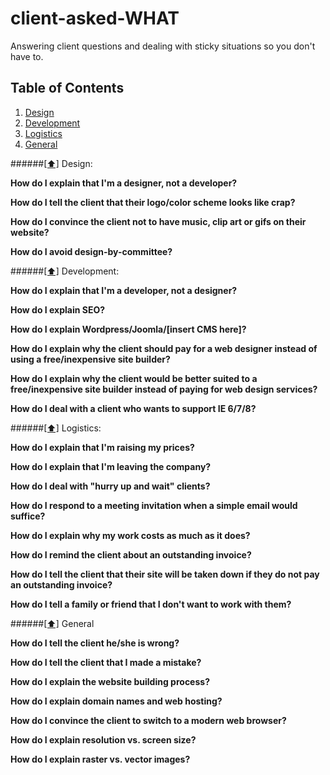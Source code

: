 # client-asked-WHAT
Answering client questions and dealing with sticky situations so you don't have to.

## <a name='toc'>Table of Contents</a>

  1. [Design](#design)
  1. [Development](#development)
  1. [Logistics](#logistics)
  1. [General](#general)


######[[⬆]](#toc) <a name='design'>Design:</a>

**How do I explain that I'm a designer, not a developer?**

**How do I tell the client that their logo/color scheme looks like crap?**

**How do I convince the client not to have music, clip art or gifs on their website?**

**How do I avoid design-by-committee?**


######[[⬆]](#toc) <a name='development'>Development:</a>

**How do I explain that I'm a developer, not a designer?**

**How do I explain SEO?**

**How do I explain Wordpress/Joomla/[insert CMS here]?**

**How do I explain why the client should pay for a web designer instead of using a free/inexpensive site builder?**

**How do I explain why the client would be better suited to a free/inexpensive site builder instead of paying for web design services?**

**How do I deal with a client who wants to support IE 6/7/8?**


######[[⬆]](#toc) <a name='logistics'>Logistics:</a>

**How do I explain that I'm raising my prices?**

**How do I explain that I'm leaving the company?**

**How do I deal with "hurry up and wait" clients?**

**How do I respond to a meeting invitation when a simple email would suffice?**

**How do I explain why my work costs as much as it does?**

**How do I remind the client about an outstanding invoice?**

**How do I tell the client that their site will be taken down if they do not pay an outstanding invoice?**

**How do I tell a family or friend that I don't want to work with them?**


######[[⬆]](#toc) <a name='general'>General</a>

**How do I tell the client he/she is wrong?**

**How do I tell the client that I made a mistake?**

**How do I explain the website building process?**

**How do I explain domain names and web hosting?**

**How do I convince the client to switch to a modern web browser?**

**How do I explain resolution vs. screen size?**

**How do I explain raster vs. vector images?**


